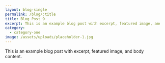 ```yaml
---
layout: blog-single
permalink: /blog/:title
title: Blog Post 9
excerpt: This is an example blog post with excerpt, featured image, and body content.
category:
  - category-one
image: /assets/uploads/placeholder-1.jpg
---
```


This is an example blog post with excerpt, featured image, and body content.

